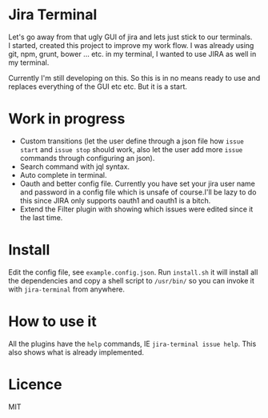 # Jira Terminal
Let's go away from that ugly GUI of jira and lets just stick to our terminals.  
I started, created this project to improve my work flow. I was already using git, npm, grunt, bower ... etc. in my terminal, I wanted to use JIRA as well in my terminal.

Currently I'm still developing on this. So this is in no means ready to use and replaces everything of the GUI etc etc. But it is a start.

# Work in progress
 * Custom transitions (let the user define through a json file how `issue start` and `issue stop` should work, also let the user add more `issue` commands through configuring an json).
 * Search command with jql syntax.
 * Auto complete in terminal.
 * Oauth and better config file. Currently you have set your jira user name and password in a config file which is unsafe of course.I'll be lazy to do this since JIRA only supports oauth1 and oauth1 is a bitch.
 * Extend the Filter plugin with showing which issues were edited since it the last time.

# Install
Edit the config file, see `example.config.json`.
Run `install.sh` it will install all the dependencies and copy a shell script to `/usr/bin/` so you can invoke it with `jira-terminal` from anywhere.

# How to use it
All the plugins have the `help` commands, IE `jira-terminal issue help`. This also shows what is already implemented.

# Licence 
MIT
